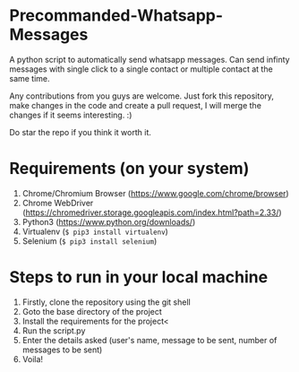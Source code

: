 # Precommanded-Whatsapp-Messages
 A python script to automatically send whatsapp messages.
 Can send infinty messages with single click to a single contact or multiple contact at the same time.



Any contributions from you guys are welcome. Just fork this repository, make changes in the code and create a pull request, I will merge the changes if it seems interesting. :)

Do star the repo if you think it worth it.

# Requirements (on your system)
1. Chrome/Chromium Browser (https://www.google.com/chrome/browser)
2. Chrome WebDriver (https://chromedriver.storage.googleapis.com/index.html?path=2.33/)
3. Python3 (https://www.python.org/downloads/)
4. Virtualenv (<code>$ pip3 install virtualenv</code>)
5. Selenium (<code>$ pip3 install selenium</code>)

# Steps to run in your local machine
1. Firstly, clone the repository using the git shell
2. Goto the base directory of the project
4. Install the requirements for the project<
5. Run the script.py
6. Enter the details asked (user's name, message to be sent, number of messages to be sent)
7. Voila!

